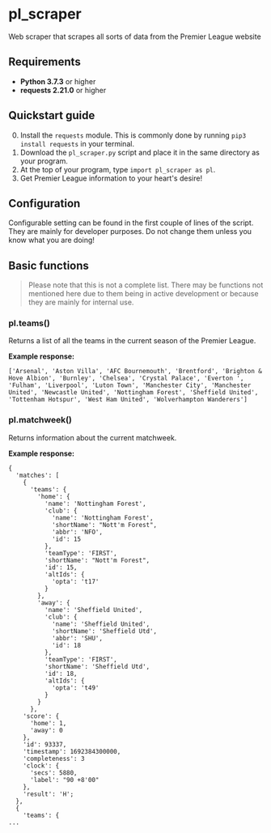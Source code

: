 # pl_scraper
Web scraper that scrapes all sorts of data from the Premier League website

## Requirements
 - **Python 3.7.3** or higher
 - **requests 2.21.0** or higher

## Quickstart guide
0. Install the `requests` module. This is commonly done by running `pip3 install requests` in your terminal.
1. Download the `pl_scraper.py` script and place it in the same directory as your program.
2. At the top of your program, type `import pl_scraper as pl`.
3. Get Premier League information to your heart's desire!

## Configuration
Configurable setting can be found in the first couple of lines of the script. They are mainly for developer purposes. Do not change them unless you know what you are doing!

## Basic functions
> Please note that this is not a complete list. There may be functions not mentioned here due to them being in active development or because they are mainly for internal use.

### pl.teams()
Returns a list of all the teams in the current season of the Premier League.

**Example response:**
```
['Arsenal', 'Aston Villa', 'AFC Bournemouth', 'Brentford', 'Brighton & Hove Albion', 'Burnley', 'Chelsea', 'Crystal Palace', 'Everton ', 'Fulham', 'Liverpool', 'Luton Town', 'Manchester City', 'Manchester United', 'Newcastle United', 'Nottingham Forest', 'Sheffield United', 'Tottenham Hotspur', 'West Ham United', 'Wolverhampton Wanderers']
```

### pl.matchweek()
Returns information about the current matchweek.

**Example response:**
```
{
  'matches': [
    {
      'teams': {
        'home': {
          'name': 'Nottingham Forest',
          'club': {
            'name': 'Nottingham Forest',
            'shortName': "Nott'm Forest",
            'abbr': 'NFO',
            'id': 15
          },
          'teamType': 'FIRST',
          'shortName': "Nott'm Forest",
          'id': 15,
          'altIds': {
            'opta': 't17'
          }
        },
        'away': {
          'name': 'Sheffield United',
          'club': {
            'name': 'Sheffield United',
            'shortName': 'Sheffield Utd',
            'abbr': 'SHU',
            'id': 18
          },
          'teamType': 'FIRST',
          'shortName': 'Sheffield Utd',
          'id': 18,
          'altIds': {
            'opta': 't49'
          }
        }
      },
    'score': {
      'home': 1,
      'away': 0
    },
    'id': 93337,
    'timestamp': 1692384300000,
    'completeness': 3
    'clock': {
      'secs': 5880,
      'label': "90 +8'00"
    },
    'result': 'H';
  },
  {
    'teams': {
...
```
